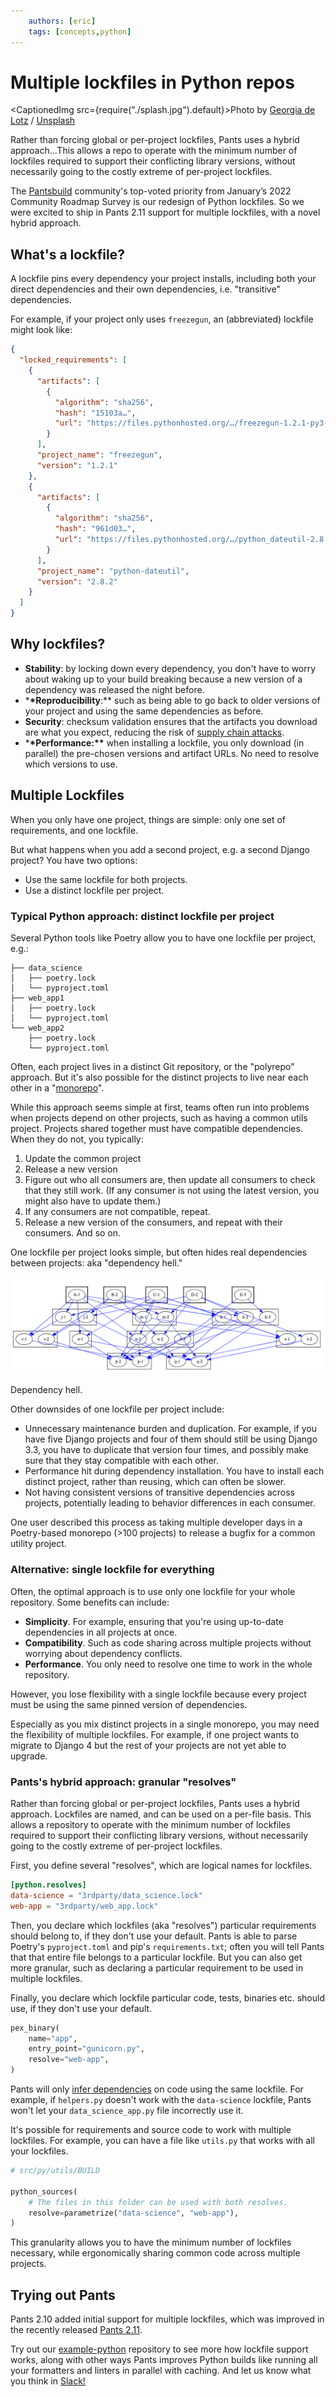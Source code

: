```yaml
---
    authors: [eric]
    tags: [concepts,python]
---
```


# Multiple lockfiles in Python repos

<CaptionedImg src={require("./splash.jpg").default}>Photo by [Georgia de Lotz](https://unsplash.com/@georgiadelotz?utm_source=ghost&utm_medium=referral&utm_campaign=api-credit) / [Unsplash](https://unsplash.com/?utm_source=ghost&utm_medium=referral&utm_campaign=api-credit)</CaptionedImg>

Rather than forcing global or per-project lockfiles, Pants uses a hybrid approach...This allows a repo to operate with the minimum number of lockfiles required to support their conflicting library versions, without necessarily going to the costly extreme of per-project lockfiles.

<!--truncate-->

The [Pantsbuild](https://www.pantsbuild.org) community's top-voted priority from January’s 2022 Community Roadmap Survey is our redesign of Python lockfiles. So we were excited to ship in Pants 2.11 support for multiple lockfiles, with a novel hybrid approach.

## What's a lockfile?

A lockfile pins every dependency your project installs, including both your direct dependencies and their own dependencies, i.e. "transitive" dependencies.

For example, if your project only uses `freezegun`, an (abbreviated) lockfile might look like:

```json
{
  "locked_requirements": [
    {
      "artifacts": [
        {
          "algorithm": "sha256",
          "hash": "15103a…",
          "url": "https://files.pythonhosted.org/…/freezegun-1.2.1-py3-none-any.whl"
        }
      ],
      "project_name": "freezegun",
      "version": "1.2.1"
    },
    {
      "artifacts": [
        {
          "algorithm": "sha256",
          "hash": "961d03…",
          "url": "https://files.pythonhosted.org/…/python_dateutil-2.8.2-py2.py3-none-any.whl"
        }
      ],
      "project_name": "python-dateutil",
      "version": "2.8.2"
    }
  ]
}
```

## Why lockfiles?

- **Stability**: by locking down every dependency, you don't have to worry about waking up to your build breaking because a new version of a dependency was released the night before.
- \***\*Reproducibility**:\*\* such as being able to go back to older versions of your project and using the same dependencies as before.
- **Security**: checksum validation ensures that the artifacts you download are what you expect, reducing the risk of [supply chain attacks](https://docs.microsoft.com/en-us/windows/security/threat-protection/intelligence/supply-chain-malware).
- \***\*Performance:\*\*** when installing a lockfile, you only download (in parallel) the pre-chosen versions and artifact URLs. No need to resolve which versions to use.

## Multiple Lockfiles

When you only have one project, things are simple: only one set of requirements, and one lockfile.

But what happens when you add a second project, e.g. a second Django project? You have two options:

- Use the same lockfile for both projects.
- Use a distinct lockfile per project.

### Typical Python approach: distinct lockfile per project

Several Python tools like Poetry allow you to have one lockfile per project, e.g.:

```
├── data_science
│   ├── poetry.lock
│   └── pyproject.toml
├── web_app1
│   ├── poetry.lock
│   └── pyproject.toml
└── web_app2
    ├── poetry.lock
    └── pyproject.toml
```

Often, each project lives in a distinct Git repository, or the "polyrepo" approach. But it's also possible for the distinct projects to live near each other in a "[monorepo](../2022-03-09-the-monorepo-approach-to-code-management/index.md)".

While this approach seems simple at first, teams often run into problems when projects depend on other projects, such as having a common utils project. Projects shared together must have compatible dependencies. When they do not, you typically:

1.  Update the common project
2.  Release a new version
3.  Figure out who all consumers are, then update all consumers to check that they still work. (If any consumer is not using the latest version, you might also have to update them.)
4.  If any consumers are not compatible, repeat.
5.  Release a new version of the consumers, and repeat with their consumers. And so on.

One lockfile per project looks simple, but often hides real dependencies between projects: aka "dependency hell."

![](./dependency-hell.png)

Dependency hell.

Other downsides of one lockfile per project include:

- Unnecessary maintenance burden and duplication. For example, if you have five Django projects and four of them should still be using Django 3.3, you have to duplicate that version four times, and possibly make sure that they stay compatible with each other.
- Performance hit during dependency installation. You have to install each distinct project, rather than reusing, which can often be slower.
- Not having consistent versions of transitive dependencies across projects, potentially leading to behavior differences in each consumer.

One user described this process as taking multiple developer days in a Poetry-based monorepo (>100 projects) to release a bugfix for a common utility project.

### Alternative: single lockfile for everything

Often, the optimal approach is to use only one lockfile for your whole repository. Some benefits can include:

- **Simplicity**. For example, ensuring that you're using up-to-date dependencies in all projects at once.
- **Compatibility**. Such as code sharing across multiple projects without worrying about dependency conflicts.
- **Performance**. You only need to resolve one time to work in the whole repository.

However, you lose flexibility with a single lockfile because every project must be using the same pinned version of dependencies.

Especially as you mix distinct projects in a single monorepo, you may need the flexibility of multiple lockfiles. For example, if one project wants to migrate to Django 4 but the rest of your projects are not yet able to upgrade.

### Pants's hybrid approach: granular "resolves"

Rather than forcing global or per-project lockfiles, Pants uses a hybrid approach. Lockfiles are named, and can be used on a per-file basis. This allows a repository to operate with the minimum number of lockfiles required to support their conflicting library versions, without necessarily going to the costly extreme of per-project lockfiles.

First, you define several "resolves", which are logical names for lockfiles.

```toml
[python.resolves]
data-science = "3rdparty/data_science.lock"
web-app = "3rdparty/web_app.lock"
```

Then, you declare which lockfiles (aka "resolves") particular requirements should belong to, if they don't use your default. Pants is able to parse Poetry's `pyproject.toml` and pip's `requirements.txt`; often you will tell Pants that that entire file belongs to a particular lockfile. But you can also get more granular, such as declaring a particular requirement to be used in multiple lockfiles.

Finally, you declare which lockfile particular code, tests, binaries etc. should use, if they don't use your default.

```python
pex_binary(
    name="app",
    entry_point="gunicorn.py",
    resolve="web-app",
)
```

Pants will only [infer dependencies](../2020-10-29-dependency-inference/index.md) on code using the same lockfile. For example, if `helpers.py` doesn't work with the `data-science` lockfile, Pants won't let your `data_science_app.py` file incorrectly use it.

It's possible for requirements and source code to work with multiple lockfiles. For example, you can have a file like `utils.py` that works with all your lockfiles.

```python
# src/py/utils/BUILD

python_sources(
    # The files in this folder can be used with both resolves.
    resolve=parametrize("data-science", "web-app"),
)
```

This granularity allows you to have the minimum number of lockfiles necessary, while ergonomically sharing common code across multiple projects.

## Trying out Pants

Pants 2.10 added initial support for multiple lockfiles, which was improved in the recently released [Pants 2.11](../2022-05-02-introducing-pants-2-11/index.md).

Try out our [example-python](https://github.com/pantsbuild/example-python) repository to see more how lockfile support works, along with other ways Pants improves Python builds like running all your formatters and linters in parallel with caching. And let us know what you think in [Slack!](https://www.pantsbuild.org/docs/getting-help)
